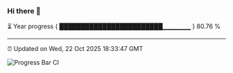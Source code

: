 ### Hi there 👋

⏳ Year progress { ████████████████████████▁▁▁▁▁▁ } 80.76 %

---

⏰ Updated on Wed, 22 Oct 2025 18:33:47 GMT

![Progress Bar CI](https://github.com/liununu/liununu/workflows/Progress%20Bar%20CI/badge.svg)
